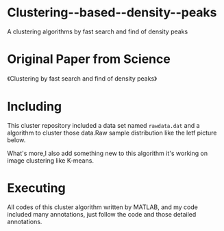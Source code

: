 # Clustering--based--density--peaks
A clustering algorithms  by fast search and find of density peaks

# Original Paper from Science
《Clustering by fast search and find of density peaks》

# Including
This cluster repository included a data set named `rawdata.dat` and a algorithm to cluster those data.Raw sample distribution like the letf picture below.

What's more,I also add something new to this algorithm it's working on image clustering like K-means.

# Executing
All codes of this cluster algorithm written by MATLAB, and my code included many annotations, just follow the code and those detailed annotations.  
